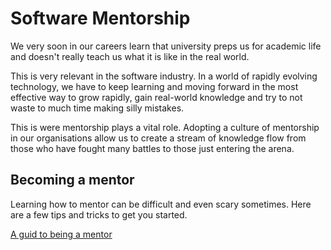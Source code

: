 # Software Mentorship

We very soon in our careers learn that university preps us for academic life and doesn't really teach us what it is like in the real world.

 This is very relevant in the software industry. In a world of rapidly evolving technology, we have to keep learning and moving forward in the most effective way to grow rapidly, gain real-world knowledge and try to not waste to much time making silly mistakes.

 This is were mentorship plays a vital role. Adopting a culture of mentorship in our organisations allow us to create a stream of knowledge flow from those who have fought many battles to those just entering the arena.

## Becoming a mentor
 Learning how to mentor can be difficult and even scary sometimes.
 Here are a few tips and tricks to get you started.

[A guid to being a mentor](mentor-handbook.md)